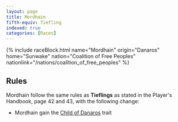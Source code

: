 ```yaml
---
layout: page
title: Mordhain
fifth-equiv: Tiefling
indexed: true
categories: [Races]
---
```


{% include raceBlock.html name="Mordhain" origin="Danaros" home="Sunwake" nation="Coalition of Free Peoples" nationlink="/nations/coalition_of_free_peoples" %}

## Rules

Mordhain follow the same rules as **Tieflings** as stated in the Player's Handbook, page 42 and 43, with the following change:

- Mordhain gain the [Child of Danaros](/rules/child_of_danaros) trait
